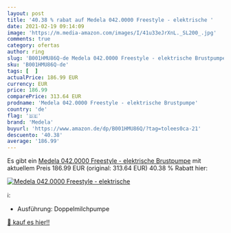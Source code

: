 ```yaml
---
layout: post
title: '40.38 % rabat auf Medela 042.0000 Freestyle - elektrische '
date: 2021-02-19 09:14:09
image: 'https://m.media-amazon.com/images/I/41u33eJrXnL._SL200_.jpg'
comments: true
category: ofertas
author: ring
slug: 'B001HMU86Q-de Medela 042.0000 Freestyle - elektrische Brustpumpe'
sku: 'B001HMU86Q-de'
tags: [  ]
actualPrice: 186.99 EUR
currency: EUR
price: 186.99
comparePrice: 313.64 EUR
prodname: 'Medela 042.0000 Freestyle - elektrische Brustpumpe'
country: 'de'
flag: '🇩🇪'
brand: 'Medela'
buyurl: 'https://www.amazon.de/dp/B001HMU86Q/?tag=tolees0ca-21'
descuento: '40.38'
average: '186.99'
---
```


Es gibt ein [Medela 042.0000 Freestyle - elektrische Brustpumpe](https://www.amazon.de/dp/B001HMU86Q/?tag=tolees0ca-21) mit aktuellem Preis 186.99 EUR (original: 313.64 EUR) 40.38 % Rabatt hier:

[![Medela 042.0000 Freestyle - elektrische ](https://m.media-amazon.com/images/I/41u33eJrXnL._SL200_.jpg)](https://www.amazon.de/dp/B001HMU86Q/?tag=tolees0ca-21)

ℹ️:

- Ausführung: Doppelmilchpumpe

[🛒 kauf es hier!!](https://www.amazon.de/dp/B001HMU86Q/?tag=tolees0ca-21)
